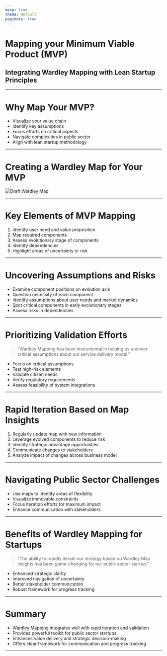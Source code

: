 ```yaml
---
marp: true
theme: default
paginate: true
---
```


# Mapping your Minimum Viable Product (MVP)
## Integrating Wardley Mapping with Lean Startup Principles

---

# Why Map Your MVP?

- Visualize your value chain
- Identify key assumptions
- Focus efforts on critical aspects
- Navigate complexities in public sector
- Align with lean startup methodology

---

# Creating a Wardley Map for Your MVP

![Draft Wardley Map](https://images.wardleymaps.ai/map_e43710e6-7441-4988-97f8-6235f3718ddb.png)

---

# Key Elements of MVP Mapping

1. Identify user need and value proposition
2. Map required components
3. Assess evolutionary stage of components
4. Identify dependencies
5. Highlight areas of uncertainty or risk

---

# Uncovering Assumptions and Risks

- Examine component positions on evolution axis
- Question necessity of each component
- Identify assumptions about user needs and market dynamics
- Spot critical components in early evolutionary stages
- Assess risks in dependencies

---

# Prioritizing Validation Efforts

> "Wardley Mapping has been instrumental in helping us uncover critical assumptions about our service delivery model."

- Focus on critical assumptions
- Test high-risk elements
- Validate citizen needs
- Verify regulatory requirements
- Assess feasibility of system integrations

---

# Rapid Iteration Based on Map Insights

1. Regularly update map with new information
2. Leverage evolved components to reduce risk
3. Identify strategic advantage opportunities
4. Communicate changes to stakeholders
5. Analyze impact of changes across business model

---

# Navigating Public Sector Challenges

- Use maps to identify areas of flexibility
- Visualize immovable constraints
- Focus iteration efforts for maximum impact
- Enhance communication with stakeholders

---

# Benefits of Wardley Mapping for Startups

> "The ability to rapidly iterate our strategy based on Wardley Map insights has been game-changing for our public sector startup."

- Enhanced strategic clarity
- Improved navigation of uncertainty
- Better stakeholder communication
- Robust framework for progress tracking

---

# Summary

- Wardley Mapping integrates well with rapid iteration and validation
- Provides powerful toolkit for public sector startups
- Enhances value delivery and strategic decision-making
- Offers clear framework for communication and progress tracking

---